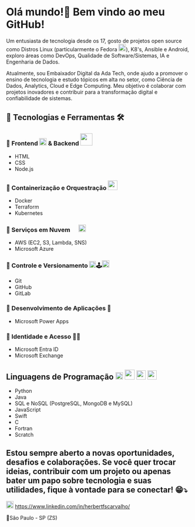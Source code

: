 # Olá mundo!👋 Bem vindo ao meu GitHub!

Um entusiasta de tecnologia desde os 17, gosto de projetos open source como Distros Linux (particularmente o Fedora <img src="https://cdn.jsdelivr.net/gh/devicons/devicon@latest/icons/fedora/fedora-original.svg" width="20" height="20"/>), K8's, Ansible e Android, exploro áreas como DevOps, Qualidade de Software/Sistemas, IA e Engenharia de Dados.

Atualmente, sou Embaixador Digital da Ada Tech, onde ajudo a promover o ensino de tecnologia e estudo tópicos em alta no setor, como Ciência de Dados, Analytics, Cloud e Edge Computing. Meu objetivo é colaborar com projetos inovadores e contribuir para a transformação digital e confiabilidade de sistemas.

## 🚀 Tecnologias e Ferramentas 🛠️
### 🔹 Frontend <img src="https://cdn.jsdelivr.net/gh/devicons/devicon@latest/icons/html5/html5-original.svg" width="20" height="20"/> & Backend <img src="https://cdn.jsdelivr.net/gh/devicons/devicon@latest/icons/nodejs/nodejs-original-wordmark.svg" width="33" height="33"/>
          
- HTML
- CSS
- Node.js
 
### 🔹 Containerização e Orquestração <img src="https://cdn.jsdelivr.net/gh/devicons/devicon@latest/icons/docker/docker-original.svg" width="26" height="26"/>
- Docker
- Terraform
- Kubernetes

### 🔹 Serviços em Nuvem <img src="https://cdn.jsdelivr.net/gh/devicons/devicon@latest/icons/azure/azure-original.svg" width="15" height="15"/> <img src="https://cdn.jsdelivr.net/gh/devicons/devicon@latest/icons/amazonwebservices/amazonwebservices-plain-wordmark.svg" width="20" height="20"/>
- AWS (EC2, S3, Lambda, SNS)
- Microsoft Azure 

### 🔹 Controle e Versionamento <img loading="lazy" src="https://cdn.jsdelivr.net/gh/devicons/devicon/icons/git/git-original.svg" width="18" height="18"/>🕹️<img src="https://cdn.jsdelivr.net/gh/devicons/devicon@latest/icons/gitlab/gitlab-original.svg" width="20" height="20"/>
- Git 
- GitHub 
- GitLab

### 🔹 Desenvolvimento de Aplicações 📲
- Microsoft Power Apps

### 🔹 Identidade e Acesso 🪪🥸
- Microsoft Entra ID
- Microsoft Exchange

## Linguagens de Programação <img src="https://cdn.jsdelivr.net/gh/devicons/devicon@latest/icons/javascript/javascript-original.svg" width="20" height="20"/> <img loading="lazy" src="https://cdn.jsdelivr.net/gh/devicons/devicon/icons/java/java-original.svg" width="27" height="27"/> <img src="https://cdn.jsdelivr.net/gh/devicons/devicon@latest/icons/python/python-original.svg" width="25" height="25"/> <img src="https://cdn.jsdelivr.net/gh/devicons/devicon@latest/icons/swift/swift-original.svg" width="25" height="25"/>
          
- Python
- Java 
- SQL e NoSQL (PostgreSQL, MongoDB e MySQL)
- JavaScript
- Swift
- C
- Fortran
- Scratch

## Estou sempre aberto a novas oportunidades, desafios e colaborações. Se você quer trocar ideias, contribuir com um projeto ou apenas bater um papo sobre tecnologia e suas utilidades, fique à vontade para se conectar! 😁⤵️

<img src="https://cdn.jsdelivr.net/gh/devicons/devicon@latest/icons/linkedin/linkedin-original.svg" width="20" height="20"/> https://www.linkedin.com/in/herbertfscarvalho/

📍São Paulo - SP (ZS)
